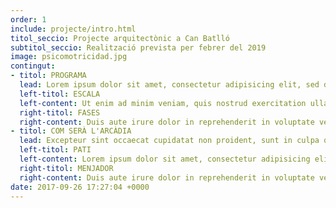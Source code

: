 ```yaml
---
order: 1
include: projecte/intro.html
titol_seccio: Projecte arquitectònic a Can Batlló
subtitol_seccio: Realització prevista per febrer del 2019
image: psicomotricidad.jpg
contingut:
- titol: PROGRAMA
  lead: Lorem ipsum dolor sit amet, consectetur adipisicing elit, sed do eiusmod tempor incididunt ut labore et dolore magna aliqua. Ut enim ad minim veniam, quis nostrud exercitation ullamco laboris nisi ut aliquip ex ea commodo consequat.
  left-titol: ESCALA
  left-content: Ut enim ad minim veniam, quis nostrud exercitation ullamco laboris nisi ut aliquip ex ea commodo consequat. Ut enim ad minim veniam, quis nostrud exercitation ullamco laboris nisi ut aliquip ex ea commodo consequat.
  right-titol: FASES
  right-content: Duis aute irure dolor in reprehenderit in voluptate velit esse cillum dolore eu fugiat nulla pariatur. Ut enim ad minim veniam, quis nostrud exercitation ullamco laboris nisi ut aliquip ex ea commodo consequat.
- titol: COM SERÀ L'ARCÀDIA
  lead: Excepteur sint occaecat cupidatat non proident, sunt in culpa qui officia deserunt mollit anim id est laborum. Ut enim ad minim veniam, quis nostrud exercitation ullamco laboris nisi ut aliquip ex ea commodo consequat.
  left-titol: PATI
  left-content: Lorem ipsum dolor sit amet, consectetur adipisicing elit, sed do eiusmod tempor incididunt ut labore et dolore magna aliqua.
  right-titol: MENJADOR
  right-content: Duis aute irure dolor in reprehenderit in voluptate velit esse cillum dolore eu fugiat nulla pariatur.
date: 2017-09-26 17:27:04 +0000
---
```


